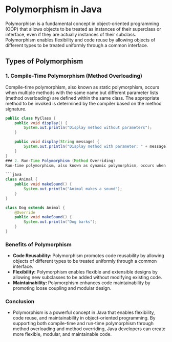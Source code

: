# Polymorphism in Java

Polymorphism is a fundamental concept in object-oriented programming (OOP) that allows objects to be treated as instances of their superclass or interface, even if they are actually instances of their subclass. Polymorphism enables flexibility and code reuse by allowing objects of different types to be treated uniformly through a common interface.

## Types of Polymorphism

### 1. Compile-Time Polymorphism (Method Overloading)

Compile-time polymorphism, also known as static polymorphism, occurs when multiple methods with the same name but different parameter lists (method overloading) are defined within the same class. The appropriate method to be invoked is determined by the compiler based on the method signature.

````java
public class MyClass {
    public void display() {
        System.out.println("Display method without parameters");
    }

    public void display(String message) {
        System.out.println("Display method with parameter: " + message);
    }
}
### 2. Run-Time Polymorphism (Method Overriding)
Run-time polymorphism, also known as dynamic polymorphism, occurs when a method in a subclass overrides a method with the same signature in its superclass. The appropriate method to be invoked is determined at runtime based on the type of the object.

```java
class Animal {
    public void makeSound() {
        System.out.println("Animal makes a sound");
    }
}

class Dog extends Animal {
    @Override
    public void makeSound() {
        System.out.println("Dog barks");
    }
}
````

### Benefits of Polymorphism

- <b> Code Reusability: </b> Polymorphism promotes code reusability by allowing objects of different types to be treated uniformly through a common interface.
- <b> Flexibility: </b> Polymorphism enables flexible and extensible designs by allowing new subclasses to be added without modifying existing code.
- <b> Maintainability: </b> Polymorphism enhances code maintainability by promoting loose coupling and modular design.

### Conclusion

- Polymorphism is a powerful concept in Java that enables flexibility, code reuse, and maintainability in object-oriented programming. By supporting both compile-time and run-time polymorphism through method overloading and method overriding, Java developers can create more flexible, modular, and maintainable code.
